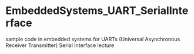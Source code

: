 EmbeddedSystems_UART_SerialInterface
====================================

sample code in embedded systems for UARTs (Universal Asynchronous Receiver Transmitter) Serial Interface lecture
